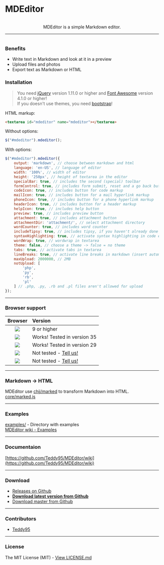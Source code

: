 # MDEditor

<p align="center">
	<img src="http://root.andre-sieverding.de/briefkasten/GithubRepoLogos/MDEditor.png" alt="">
	<p align="center">MDEditor is a simple Markdown editor.</p>
</p>

-------------

<p align="center">
	<img src="http://i.imgur.com/FybiZOu.png" alt="">
</p>

### Benefits

- Write text in Markdown and look at it in a preview
- Upload files and photos
- Export text as Markdown or HTML

### Installation

> You need [jQuery](https://github.com/jquery/jquery) version 1.11.0 or higher and [Font Awesome](https://github.com/FortAwesome/Font-Awesome) version 4.1.0 or higher!  
If you doesn't use themes, you need [bootstrap](https://github.com/twbs/bootstrap)!

HTML markup:
```html
<textarea id="mdeditor" name="mdeditor"></textarea>
```
Without options:
```javascript
$("#mdeditor").mdeditor();
```
With options:
```javascript
$("#mdeditor").mdeditor({
	output: 'markdown', // choose between markdown and html
	language: 'en-US', // language of editor
	width: '100%', // width of editor
	height: '250px', // height of textarea in the editor
	specialBar: true, // includes the second (special) toolbar
	formControl: true, // includes form submit, reset and a go back button
	codeIcon: true, // includes button for code markup
	mailIcon: true, // includes button for a mail hyperlink markup
	phoneIcon: true, // includes button for a phone hyperlink markup
	headerIcon: true, // includes button for a header markup
	helpIcon: true, // includes help button
	preview: true, // includes preview button
	attachment: true, // includes attachment button
	attachmentDir: 'attachment/', // select attachment directory
	wordCounter: true, // includes word counter
	includeTipsy: true, // includes tipsy, if you haven't already done this
	syntaxHighlighting: true, // activate syntax highlighting in code examples (highlight.js)
	wordWrap: true, // wordwrap in textarea
	theme: false, // choose a theme -> false = no theme
	tabs: true, // activate tabs in textarea
	lineBreaks: true, // activate line breaks in markdown (insert automatically 2 white spaces)
	maxUpload: 2000000, // 2MB
	notUpload: [
		'php',
		'py',
		'rb',
		'pl'
	] // .php, .py, .rb and .pl files aren't allowed for upload
});
```

-------------

### Browser support

| Browser | Version | 
|:-----:|:----- |
| ![](http://www.w3schools.com/images/compatible_ie.gif) | 9 or higher | 
| ![](http://www.w3schools.com/images/compatible_chrome.gif) | Works! Tested in version 35 | 
| ![](http://www.w3schools.com/images/compatible_firefox.gif) | Works! Tested in version 29 | 
| ![](http://www.w3schools.com/images/compatible_safari.gif) | Not tested - [Tell us!](https://github.com/Teddy95/MDEditor/issues) | 
| ![](http://www.w3schools.com/images/compatible_opera.gif) | Not tested - [Tell us!](https://github.com/Teddy95/MDEditor/issues) | 

-------------

### Markdown -> HTML

MDEditor use [chjj/marked](https://github.com/chjj/marked) to transform Markdown into HTML.  
[core/marked.js](https://github.com/Teddy95/MDEditor/blob/master/core/marked.js)

-------------

### Examples

[examples/](https://github.com/Teddy95/MDEditor/tree/master/examples) - Directory with examples  
[MDEditor wiki - Examples](https://github.com/Teddy95/MDEditor/wiki/Examples)

-------------

### Documentaion

[https://github.com/Teddy95/MDEditor/wiki](https://github.com/Teddy95/MDEditor/wiki)

-------------

### Download

- [Releases on Github](https://github.com/Teddy95/MDEditor/releases)
- **[Download latest version from Github](https://github.com/Teddy95/MDEditor/archive/v1.5.0.zip)**
- [Download master from Github](https://github.com/Teddy95/MDEditor/archive/master.zip)

-------------

### Contributors

- [Teddy95](https://github.com/Teddy95)

-------------

### License

The MIT License (MIT) - [View LICENSE.md](https://github.com/Teddy95/MDEditor/blob/master/LICENSE.md)

